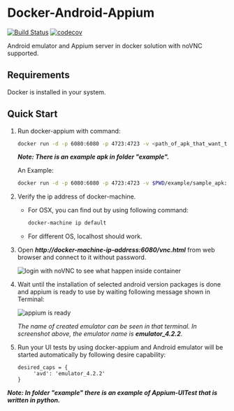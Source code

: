 Docker-Android-Appium
=====================

[![Build Status](https://travis-ci.org/butomo1989/docker-appium.svg?branch=master)](https://travis-ci.org/butomo1989/docker-appium)
[![codecov](https://codecov.io/gh/butomo1989/docker-appium/branch/master/graph/badge.svg)](https://codecov.io/gh/butomo1989/docker-appium)

Android emulator and Appium server in docker solution with noVNC supported.

Requirements
------------

Docker is installed in your system.

Quick Start
-----------

1. Run docker-appium with command:

    ```bash
    docker run -d -p 6080:6080 -p 4723:4723 -v <path_of_apk_that_want_to_be_tested>:/target_apk -e ANDROID_VERSION=<target_android_version> --name appium-container butomo1989/docker-appium
    ```

    ***Note: There is an example apk in folder "example".***

    An Example:

    ```bash
    docker run -d -p 6080:6080 -p 4723:4723 -v $PWD/example/sample_apk:/target_apk -e ANDROID_VERSION=4.2.2 --name appium-container butomo1989/docker-appium
    ```

2. Verify the ip address of docker-machine.

   - For OSX, you can find out by using following command:

	   ```bash
	   docker-machine ip default
	   ```

   - For different OS, localhost should work.

3. Open ***http://docker-machine-ip-address:6080/vnc.html*** from web browser and connect to it without password.

   ![][noVNC]

4. Wait until the installation of selected android version packages is done and appium is ready to use by waiting following message shown in Terminal:

   ![][Appium is ready]

   *The name of created emulator can be seen in that terminal. In screenshot above, the emulator name is* ***emulator_4.2.2***.

5. Run your UI tests by using docker-appium and Android emulator will be started automatically by following desire capability:

   ```
   desired_caps = {
   		'avd': 'emulator_4.2.2'
   }
   ```

***Note: In folder "example" there is an example of Appium-UITest that is written in python.***

[noVNC]: <images/noVNC.png> "login with noVNC to see what happen inside container"
[Appium is ready]: <images/appium.png> "appium is ready"
